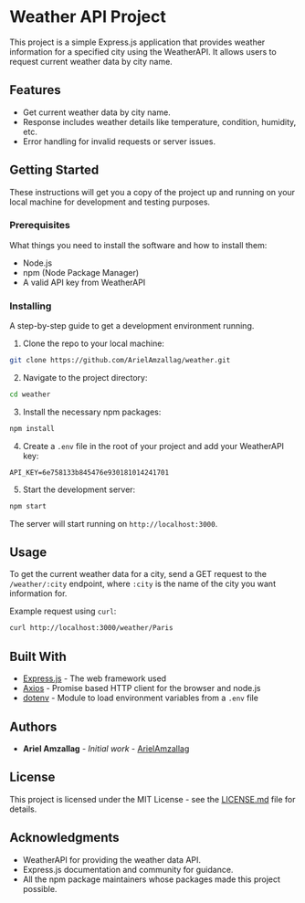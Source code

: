 # Weather API Project

This project is a simple Express.js application that provides weather information for a specified city using the WeatherAPI. It allows users to request current weather data by city name.

## Features

- Get current weather data by city name.
- Response includes weather details like temperature, condition, humidity, etc.
- Error handling for invalid requests or server issues.

## Getting Started

These instructions will get you a copy of the project up and running on your local machine for development and testing purposes.

### Prerequisites

What things you need to install the software and how to install them:

- Node.js
- npm (Node Package Manager)
- A valid API key from WeatherAPI

### Installing

A step-by-step guide to get a development environment running.

1. Clone the repo to your local machine:

```bash
git clone https://github.com/ArielAmzallag/weather.git
```

2. Navigate to the project directory:

```bash
cd weather
```

3. Install the necessary npm packages:

```bash
npm install
```

4. Create a `.env` file in the root of your project and add your WeatherAPI key:

```env
API_KEY=6e758133b845476e930181014241701
```

5. Start the development server:

```bash
npm start
```

The server will start running on `http://localhost:3000`.

## Usage

To get the current weather data for a city, send a GET request to the `/weather/:city` endpoint, where `:city` is the name of the city you want information for.

Example request using `curl`:

```bash
curl http://localhost:3000/weather/Paris
```

## Built With

- [Express.js](https://expressjs.com/) - The web framework used
- [Axios](https://github.com/axios/axios) - Promise based HTTP client for the browser and node.js
- [dotenv](https://www.npmjs.com/package/dotenv) - Module to load environment variables from a `.env` file

## Authors

- **Ariel Amzallag** - *Initial work* - [ArielAmzallag](https://github.com/ArielAmzallag)

## License

This project is licensed under the MIT License - see the [LICENSE.md](LICENSE.md) file for details.

## Acknowledgments

- WeatherAPI for providing the weather data API.
- Express.js documentation and community for guidance.
- All the npm package maintainers whose packages made this project possible.